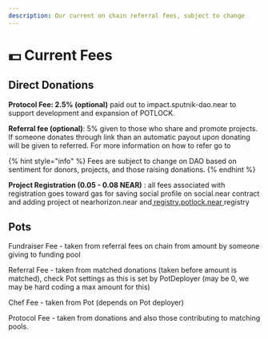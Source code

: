 ```yaml
---
description: Our current on chain referral fees, subject to change
---
```


# 💵 Current Fees

## Direct Donations

**Protocol Fee: 2.5% (optional)** paid out to impact.sputnik-dao.near to support development and expansion of POTLOCK.

**Referral fee (optional)**: 5% given to those who share and promote projects. If someone donates through link than an automatic payout upon donating will be given to referred. For more information on how to refer go to&#x20;

{% hint style="info" %}
Fees are subject to change on DAO based on sentiment for donors, projects, and those raising donations.
{% endhint %}

**Project Registration (0.05 - 0.08 NEAR)** : all fees associated with registration goes toward gas for saving social profile on social.near contract and adding project ot nearhorizon.near and[ registry.potlock.near ](https://nearblocks.io/address/registry.potlock.near)registry



## Pots

Fundraiser Fee - taken from referral fees on chain from amount by someone giving to funding pool

Referral Fee - taken from matched donations (taken before amount is matched), check Pot settings as this is set by PotDeployer (may be 0, we may be hard coding a max amount for this)

Chef Fee - taken from Pot (depends on Pot deployer)

Protocol Fee - taken from donations and also those contributing to matching pools.&#x20;
